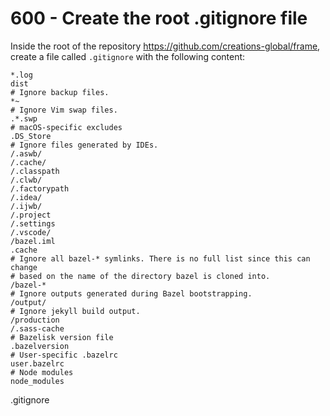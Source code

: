 # 600 - Create the root .gitignore file

Inside the root of the repository https://github.com/creations-global/frame, create a file called ```.gitignore``` with the following content:

```
*.log
dist
# Ignore backup files.
*~
# Ignore Vim swap files.
.*.swp
# macOS-specific excludes
.DS_Store
# Ignore files generated by IDEs.
/.aswb/
/.cache/
/.classpath
/.clwb/
/.factorypath
/.idea/
/.ijwb/
/.project
/.settings
/.vscode/
/bazel.iml
.cache
# Ignore all bazel-* symlinks. There is no full list since this can change
# based on the name of the directory bazel is cloned into.
/bazel-*
# Ignore outputs generated during Bazel bootstrapping.
/output/
# Ignore jekyll build output.
/production
/.sass-cache
# Bazelisk version file
.bazelversion
# User-specific .bazelrc
user.bazelrc
# Node modules
node_modules
```
.gitignore
